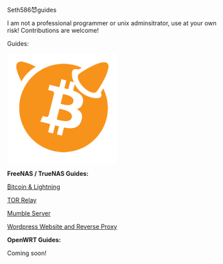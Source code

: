 Seth586😈guides

I am not a professional programmer or unix adminsitrator, use at your own risk!
Contributions are welcome!

Guides:

![BitcoinBSD](bitcoin/images/BTCBSDsmall.png) 

**FreeNAS / TrueNAS Guides:**

[₿itcoin & Lightning️](https://github.com/seth586/guides/blob/master/FreeNAS/bitcoin/README.md)

[TOR Relay](https://github.com/seth586/guides/tree/master/FreeNAS/tor_relay)

[Mumble Server](https://github.com/seth586/guides/blob/master/FreeNAS/mumble/README.md)

[Wordpress Website and Reverse Proxy](https://github.com/seth586/guides/tree/master/FreeNAS/webserver)

**OpenWRT Guides:**

Coming soon!
